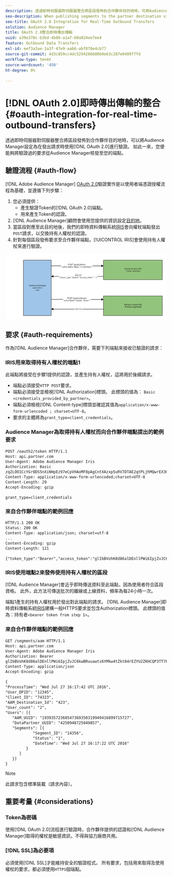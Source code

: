 ```yaml
---
description: 透過即時伺服器對伺服器整合將區段發佈到合作夥伴目的地時，可將Audience Manager設定為在提出請求時使用OAuth 2.0進行驗證。 如此一來，您便能夠將驗證過的要求從Audience Manager核發至您的端點。
seo-description: When publishing segments to the partner destination via a realtime server-to-server integration, Audience Manager can be set up to authenticate using OAuth 2.0 when making the requests. This presents the ability to issue authenticated requests from Audience Manager to your endpoint.
seo-title: OAuth 2.0 Integration for Real-Time Outbound Transfers
solution: Audience Manager
title: OAuth 2.0整合即時傳出傳輸
uuid: a39e370c-b3bd-4b06-a1af-60a024ee7ee4
feature: Outbound Data Transfers
exl-id: eef3a3ae-1a3f-47e9-aab6-abf878e4cb77
source-git-commit: 4d3c859cc4dc5294286680b0e63c287e0409f7fd
workflow-type: tm+mt
source-wordcount: '450'
ht-degree: 0%

---
```


# [!DNL OAuth 2.0]即時傳出傳輸的整合{#oauth-integration-for-real-time-outbound-transfers}

透過即時伺服器對伺服器整合將區段發佈到合作夥伴目的地時，可以將Audience Manager設定為在發出請求時使用[!DNL OAuth 2.0]進行驗證。 如此一來，您便能夠將驗證過的要求從Audience Manager核發至您的端點。

## 驗證流程 {#auth-flow}

[!DNL Adobe Audience Manager] [OAuth 2.0](https://tools.ietf.org/html/rfc6749#section-4.4)驗證實作是以使用者端憑證授權流程為基礎，並遵循下列步驟：

1. 您必須提供：
   * 產生驗證Token的[!DNL OAuth 2.0]端點。
   * 用來產生Token的認證。
1. [!DNL Audience Manager]顧問會使用您提供的資訊設定[目的地](../../../features/destinations/destinations.md)。
1. 當區段對應至此目的地後，我們的即時資料傳輸系統[IRIS](../../../reference/system-components/components-data-action.md#iris)會向權杖端點發出`POST`請求，以交換持有人權杖的認證。
1. 針對每個區段發佈要求至合作夥伴端點，[!UICONTROL IRIS]會使用持有人權杖來進行驗證。

![](assets/oauth2-iris.png)

## 要求 {#auth-requirements}

作為[!DNL Audience Manager]合作夥伴，需要下列端點來接收已驗證的請求：

### IRIS用來取得持有人權杖的端點1

此端點將接受在步驟1提供的認證，並產生持有人權杖，這將用於後續請求。

* 端點必須接受`HTTP POST`要求。
* 端點必須接受並檢視[!DNL Authorization]標頭。 此標頭的值為： `Basic <credentials_provided_by_partner>`。
* 端點必須檢視[!DNL Content-type]標頭並確認其值為`application/x-www-form-urlencoded ; charset=UTF-8`。
* 要求的主體將為`grant_type=client_credentials`。

### Audience Manager為取得持有人權杖而向合作夥伴端點提出的範例要求

```
POST /oauth2/token HTTP/1.1
Host: api.partner.com
User-Agent: Adobe Audience Manager Iris
Authorization: Basic zq2LOO1CcYGrODS5nXiNHpEz97eCpVHAoMF8pAgCntXAzxp5uRV7DTAE2qtPLjhMQwrEX3O6MHV4S
Content-Type: application/x-www-form-urlencoded;charset=UTF-8
Content-Length: 29
Accept-Encoding: gzip
  
grant_type=client_credentials
```

### 來自合作夥伴端點的範例回應

```
HTTP/1.1 200 OK
Status: 200 OK
Content-Type: application/json; charset=utf-8
...
Content-Encoding: gzip
Content-Length: 121
  
{"token_type":"Bearer","access_token":"glIbBVohK8d86alDEnllPWi6IpjZvJC6kwBRuuawts6YMkw4tZkt84rEZYU2ZKHCQP3TT7PnzCQPI0yY"}
```

### IRIS使用端點2來發佈使用持有人權杖的區段

[!DNL Audience Manager]會近乎即時傳送資料至此端點，因為使用者符合區段資格。 此外，此方法可傳送批次的離線或上線資料，頻率為每24小時一次。

端點1產生的持有人權杖用於發出對此端點的請求。 [!DNL Audience Manager]即時資料傳輸系統[IRIS](../../../reference/system-components/components-data-action.md#iris)建構一般HTTPS要求並包含Authorization標頭。 此標頭的值為：持有者`<bearer token from step 1>`。

### 來自合作夥伴端點的範例回應

```
GET /segments/aam HTTP/1.1
Host: api.partner.com
User-Agent: Adobe Audience Manager Iris
Authorization: Bearer glIbBVohK8d86alDEnllPWi6IpjZvJC6kwBRuuawts6YMkw4tZkt84rEZYU2ZKHCQP3TT7PnzCQPI0yY
Content-Type: application/json
Accept-Encoding: gzip
   
{
"ProcessTime": "Wed Jul 27 16:17:42 UTC 2016",
"User_DPID": "12345",
"Client_ID": "74323",
"AAM_Destination_Id": "423",
"User_count": "2",
"Users": [{
   "AAM_UUID": "19393572368547369350319949416899715727",
   "DataPartner_UUID": "4250948725049857",
   "Segments": [{
            "Segment_ID": "14356",
            "Status": "1",
            "DateTime": "Wed Jul 27 16:17:22 UTC 2016"
         }
      ]
   }]
}
```

>[!NOTE]
>
>此請求包含標準裝載（請求內容）。

## 重要考量 {#considerations}

### Token為密碼

使用[!DNL OAuth 2.0]流程進行驗證時，合作夥伴提供的認證和[!DNL Audience Manager]取得的權杖是敏感資訊，不得與協力廠商共用。

### [!DNL SSL]為必要項

必須使用[!DNL SSL]才能維持安全的驗證程式。 所有要求，包括用來取得及使用權杖的要求，都必須使用`HTTPS`個端點。
